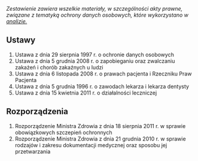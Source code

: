_Zestawienie zawiera wszelkie materiały, w szczególności akty prawne, związane z tematyką ochrony danych osobowych, które wykorzystano w [analizie.](https://github.com/lesmic/szczepienia/blob/master/Sciezki%20alternatywne/pismo-do-giodo/analiza%20stanu%20prawnego.md)_ 
## Ustawy  
1. Ustawa z dnia 29 sierpnia 1997 r. o ochronie danych osobowych  
1. Ustawa z dnia 5 grudnia 2008 r. o zapobieganiu oraz zwalczaniu zakażeń i chorób zakaźnych u ludzi 
1. Ustawa z dnia 6 listopada 2008 r. o prawach pacjenta i Rzeczniku Praw Pacjenta
1. Ustawa z dnia 5 grudnia 1996 r. o zawodach lekarza i lekarza dentysty  
1. Ustawa z dnia 15 kwietnia 2011 r. o działalności leczniczej
## Rozporządzenia
1. Rozporządzenie Ministra Zdrowia z dnia 18 sierpnia 2011 r. w sprawie obowiązkowych szczepień ochronnych
1. Rozporządzenie Ministra Zdrowia z dnia 21 grudnia 2010 r. w sprawie rodzajów i zakresu dokumentacji medycznej oraz sposobu jej przetwarzania
